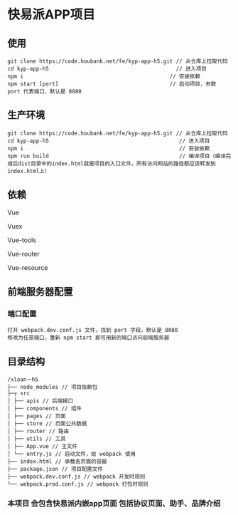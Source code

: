 # 快易派APP项目

## 使用

```
git clone https://code.houbank.net/fe/kyp-app-h5.git // 从仓库上拉取代码
cd kyp-app-h5                                        // 进入项目
npm i                                              // 安装依赖
npm start [port]                                   // 启动项目，参数 port 代表端口，默认是 8080
```

## 生产环境

```
git clone https://code.houbank.net/fe/kyp-app-h5.git // 从仓库上拉取代码
cd kyp-app-h5                                         // 进入项目
npm i                                                 // 安装依赖
npm run build                                         // 编译项目（编译完成后dist目录中的index.html就是项目的入口文件，所有访问网站的路径都应该转发到index.html上）
```



## 依赖

Vue

Vuex

Vue-tools

Vue-router

Vue-resource

## 前端服务器配置

### 端口配置

```
打开 webpack.dev.conf.js 文件，找到 port 字段，默认是 8080
修改为任意端口，重新 npm start 即可用新的端口访问前端服务器
```



## 目录结构

```
/xloan－h5
├── node_modules // 项目依赖包
├─┬ src
│ ├── apis // 后端接口
│ ├── components // 组件
│ ├── pages // 页面
│ ├── store // 页面公共数据
│ ├── router // 路由
│ ├── utils // 工具
│ ├── App.vue // 主文件
│ └── entry.js // 启动文件，给 webpack 使用
├── index.html // 承载各页面的容器
├── package.json // 项目配置文件
├── webpack.dev.conf.js // webpack 开发时规则
└── webpack.prod.conf.js // webpack 打包时规则
```


### 本项目 会包含快易派内嵌app页面  包括协议页面、助手、品牌介绍

